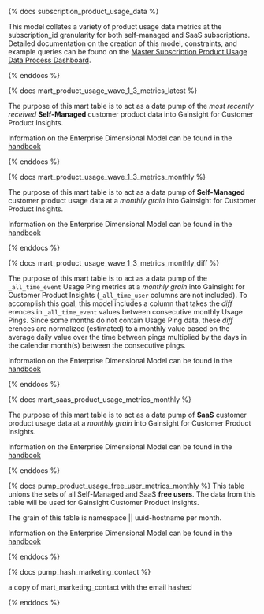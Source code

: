 {% docs subscription_product_usage_data %}

This model collates a variety of product usage data metrics at the subscription_id granularity for both self-managed and SaaS subscriptions. Detailed documentation on the creation of this model, constraints, and example queries can be found on the [Master Subscription Product Usage Data Process Dashboard](https://app.periscopedata.com/app/gitlab/686439/Master-Subscription-Product-Usage-Data-Process).

{% enddocs %}

{% docs mart_product_usage_wave_1_3_metrics_latest %}

The purpose of this mart table is to act as a data pump of the _most recently received_ **Self-Managed** customer product data into Gainsight for Customer Product Insights.

Information on the Enterprise Dimensional Model can be found in the [handbook](https://about.gitlab.com/handbook/business-ops/data-team/platform/edw/)

{% enddocs %}

{% docs mart_product_usage_wave_1_3_metrics_monthly %}

The purpose of this mart table is to act as a data pump of **Self-Managed** customer product usage data at a _monthly grain_ into Gainsight for Customer Product Insights.

Information on the Enterprise Dimensional Model can be found in the [handbook](https://about.gitlab.com/handbook/business-ops/data-team/platform/edw/)

{% enddocs %}

{% docs mart_product_usage_wave_1_3_metrics_monthly_diff %}

The purpose of this mart table is to act as a data pump of the `_all_time_event` Usage Ping metrics at a _monthly grain_ into Gainsight for Customer Product Insights (`_all_time_user` columns are not included). To accomplish this goal, this model includes a column that takes the _diff_ erences in `_all_time_event` values between consecutive monthly Usage Pings. Since some months do not contain Usage Ping data, these _diff_ erences are normalized (estimated) to a monthly value based on the average daily value over the time between pings multiplied by the days in the calendar month(s) between the consecutive pings.

Information on the Enterprise Dimensional Model can be found in the [handbook](https://about.gitlab.com/handbook/business-ops/data-team/platform/edw/)

{% enddocs %}

{% docs mart_saas_product_usage_metrics_monthly %}

The purpose of this mart table is to act as a data pump of **SaaS** customer product usage data at a _monthly grain_ into Gainsight for Customer Product Insights.

Information on the Enterprise Dimensional Model can be found in the [handbook](https://about.gitlab.com/handbook/business-ops/data-team/platform/edw/)

{% enddocs %}

{% docs pump_product_usage_free_user_metrics_monthly %}
This table unions the sets of all Self-Managed and SaaS **free users**. The data from this table will be used for Gainsight Customer Product Insights.

The grain of this table is namespace || uuid-hostname per month.

Information on the Enterprise Dimensional Model can be found in the [handbook](https://about.gitlab.com/handbook/business-ops/data-team/platform/edw/)

{% enddocs %}

{% docs pump_hash_marketing_contact %}

a copy of mart_marketing_contact with the email hashed

{% enddocs %}